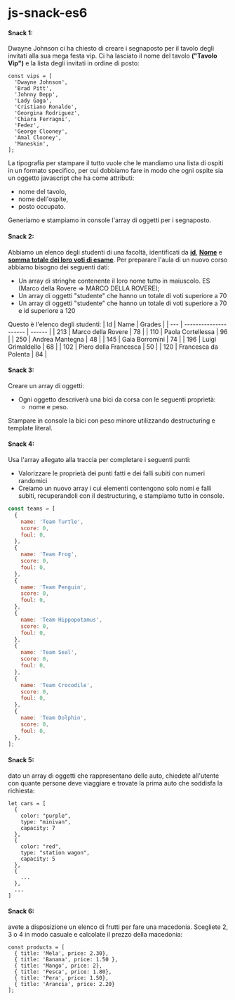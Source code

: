 # js-snack-es6
#### Snack 1:
Dwayne Johnson ci ha chiesto di creare i segnaposto per il tavolo degli invitati alla sua mega festa vip.
Ci ha lasciato il nome del tavolo **("Tavolo Vip")** e la lista degli invitati in ordine di posto:
```
const vips = [
  'Dwayne Johnson',
  'Brad Pitt',
  'Johnny Depp',
  'Lady Gaga',
  'Cristiano Ronaldo',
  'Georgina Rodriguez',
  'Chiara Ferragni',
  'Fedez',
  'George Clooney',
  'Amal Clooney',
  'Maneskin',
];
```
La tipografia per stampare il tutto vuole che le mandiamo una lista di ospiti in un formato specifico, per cui dobbiamo fare in modo che ogni ospite sia un oggetto javascript che ha come attributi:
- nome del tavolo,
- nome dell'ospite,
- posto occupato.

Generiamo e stampiamo in console l'array di oggetti per i segnaposto.

#### Snack 2:
Abbiamo un elenco degli studenti di una facoltà, identificati da <u>**id**</u>, <u>**Nome**</u> e <u>**somma totale dei loro voti di esame**</u>.
Per preparare l'aula di un nuovo corso abbiamo bisogno dei seguenti dati:
- Un array di stringhe contenente il loro nome tutto in maiuscolo. ES (Marco della Rovere => MARCO DELLA ROVERE);
- Un array di oggetti "studente" che hanno un totale di voti superiore a 70
- Un array di oggetti "studente" che hanno un totale di voti superiore a 70 e id superiore a 120

Questo è l'elenco degli studenti:
| Id  | Name                  | Grades |
| --- | --------------------- | ------ |
| 213 | Marco della Rovere    | 78     |
| 110 | Paola Cortellessa     | 96     |
| 250 | Andrea Mantegna       | 48     |
| 145 | Gaia Borromini        | 74     |
| 196 | Luigi Grimaldello     | 68     |
| 102 | Piero della Francesca | 50     |
| 120 | Francesca da Polenta  | 84     |

#### Snack 3:
Creare un array di oggetti:
- Ogni oggetto descriverà una bici da corsa con le seguenti proprietà: 
  - nome e peso.

Stampare in console la bici con peso minore utilizzando destructuring e template literal.

#### Snack 4:
Usa l'array allegato alla traccia per completare i seguenti punti:
- Valorizzare le proprietà dei punti fatti e dei falli subiti con numeri randomici
- Creiamo un nuovo array i cui elementi contengono solo nomi e falli subiti, recuperandoli con il destructuring, e stampiamo tutto in console.
```javascript
const teams = [
  {
    name: 'Team Turtle',
    score: 0,
    foul: 0,
  },
  {
    name: 'Team Frog',
    score: 0,
    foul: 0,
  },
  {
    name: 'Team Penguin',
    score: 0,
    foul: 0,
  },
  {
    name: 'Team Hippopotamus',
    score: 0,
    foul: 0,
  },
  {
    name: 'Team Seal',
    score: 0,
    foul: 0,
  },
  {
    name: 'Team Crocodile',
    score: 0,
    foul: 0,
  },
  {
    name: 'Team Dolphin',
    score: 0,
    foul: 0,
  },
];
```

#### Snack 5: 
dato un array di oggetti che rappresentano delle auto, chiedete all'utente con quante persone deve viaggiare e trovate la prima auto che soddisfa la richiesta:

```
let cars = [
  {
    color: "purple",
    type: "minivan",
    capacity: 7
  },
  {
    color: "red",
    type: "station wagon",
    capacity: 5
  },
  {
    ...
  },
  ...
]
```

#### Snack 6: 
avete a disposizione un elenco di frutti per 
fare una macedonia. Scegliete 2, 3 o 4 in modo casuale e 
calcolate il prezzo della macedonia:
```
const products = [
  { title: 'Mela', price: 2.30},
  { title: 'Banana', price: 1.50 },
  { title: 'Mango', price: 2},
  { title: 'Pesca', price: 1.80},
  { title: 'Pera', price: 1.50},
  { title: 'Arancia', price: 2.20}
];
```